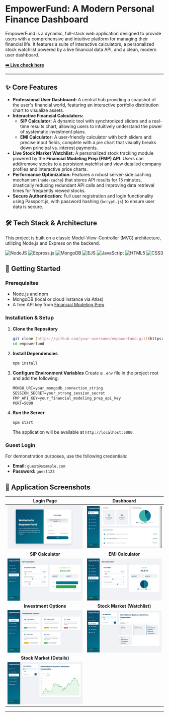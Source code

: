 # EmpowerFund: A Modern Personal Finance Dashboard

EmpowerFund is a dynamic, full-stack web application designed to provide users with a comprehensive and intuitive platform for managing their financial life. It features a suite of interactive calculators, a personalized stock watchlist powered by a live financial data API, and a clean, modern user dashboard.

**[➡️ Live check here ](https://empowerfund.onrender.com/)**

---

## ✨ Core Features

* **Professional User Dashboard:** A central hub providing a snapshot of the user's financial world, featuring an interactive portfolio distribution chart to visualize assets.
* **Interactive Financial Calculators:**
    * **SIP Calculator:** A dynamic tool with synchronized sliders and a real-time results chart, allowing users to intuitively understand the power of systematic investment plans.
    * **EMI Calculator:** A user-friendly calculator with both sliders and precise input fields, complete with a pie chart that visually breaks down principal vs. interest payments.
* **Live Stock Market Watchlist:** A personalized stock tracking module powered by the **Financial Modeling Prep (FMP) API**. Users can add/remove stocks to a persistent watchlist and view detailed company profiles and interactive price charts.
* **Performance Optimization:** Features a robust server-side caching mechanism (`node-cache`) that stores API results for 15 minutes, drastically reducing redundant API calls and improving data retrieval times for frequently viewed stocks.
* **Secure Authentication:** Full user registration and login functionality using Passport.js, with password hashing (`bcrypt.js`) to ensure user data is secure.

## 🛠️ Tech Stack & Architecture

This project is built on a classic Model-View-Controller (MVC) architecture, utilizing Node.js and Express on the backend.

![NodeJS](https://img.shields.io/badge/Node.js-339933?style=for-the-badge&logo=nodedotjs&logoColor=white) ![Express.js](https://img.shields.io/badge/Express.js-000000?style=for-the-badge&logo=express&logoColor=white) ![MongoDB](https://img.shields.io/badge/MongoDB-47A248?style=for-the-badge&logo=mongodb&logoColor=white) ![EJS](https://img.shields.io/badge/EJS-103544?style=for-the-badge&logo=ejs&logoColor=white) ![JavaScript](https://img.shields.io/badge/JavaScript-F7DF1E?style=for-the-badge&logo=javascript&logoColor=black) ![HTML5](https://img.shields.io/badge/HTML5-E34F26?style=for-the-badge&logo=html5&logoColor=white) ![CSS3](https://img.shields.io/badge/CSS3-1572B6?style=for-the-badge&logo=css3&logoColor=white)

## 🚀 Getting Started

### Prerequisites

* Node.js and npm
* MongoDB (local or cloud instance via Atlas)
* A free API key from [Financial Modeling Prep](https://site.financialmodelingprep.com/developer/docs/)

### Installation & Setup

1.  **Clone the Repository**
    ```sh
    git clone [https://github.com/your-username/empowerfund.git](https://github.com/your-username/empowerfund.git)
    cd empowerfund
    ```

2.  **Install Dependencies**
    ```sh
    npm install
    ```

3.  **Configure Environment Variables**
    Create a `.env` file in the project root and add the following:
    ```
    MONGO_URI=your_mongodb_connection_string
    SESSION_SECRET=your_strong_session_secret
    FMP_API_KEY=your_financial_modeling_prep_api_key
    PORT=5000
    ```

4.  **Run the Server**
    ```sh
    npm start
    ```
    The application will be available at `http://localhost:5000`.

### Guest Login

For demonstration purposes, use the following credentials:
* **Email:** `guest@example.com`
* **Password:** `guest123`

## 📸 Application Screenshots

| Login Page | Dashboard |
| :---: | :---: |
| ![Login Page Screenshot](login.png.png) | ![Dashboard Screenshot](dashboard.png.png) |
| **SIP Calculator** | **EMI Calculator** |
| ![SIP Calculator Screenshot](sip.png.png) | ![EMI Calculator Screenshot](emi.png.png) |
| **Investment Options** | **Stock Market (Watchlist)** |
| ![Investment Options Screenshot](investment.png.png) | ![Stock Market Screenshot](stock2.png.png) |
| **Stock Market (Details)** |
| ![Stock Market Details Screenshot](stock1.png.png) |

---
